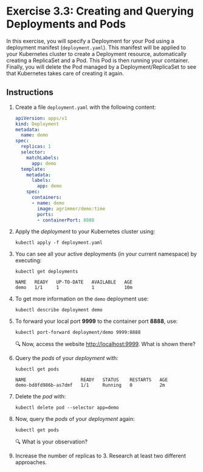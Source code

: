 # Exercise 3.3: Creating and Querying Deployments and Pods

In this exercise, you will specify a Deployment for your Pod using a deployment manifest (`deployment.yaml`). This manifest will be applied to your Kubernetes cluster to create a Deployment resource, automatically creating a ReplicaSet and a Pod. This Pod is then running your container. Finally, you will delete the Pod managed by a Deployment/ReplicaSet to see that Kubernetes takes care of creating it again.

## Instructions

1. Create a file `deployment.yaml` with the following content:

    ```yaml
    apiVersion: apps/v1
    kind: Deployment
    metadata:
      name: demo
    spec:
      replicas: 1
      selector:
        matchLabels:
          app: demo
      template:
        metadata:
          labels:
            app: demo
        spec:
          containers:
          - name: demo
            image: agrimmer/demo:time
            ports:
            - containerPort: 8888
    ```

1. Apply the *deployment* to your Kubernetes cluster using: 

    ```console
    kubectl apply -f deployment.yaml
    ```

1. You can see all your active deployments (in your current namespace) by executing:

    ```console
    kubectl get deployments
    ```

    ```source
    NAME   READY   UP-TO-DATE   AVAILABLE   AGE
    demo   1/1     1            1           10m
    ```

1. To get more information on the `demo` deployment use:

    ```console
    kubectl describe deployment demo
    ```

1. To forward your local port **9999** to the container port **8888**, use:

    ```console
    kubectl port-forward deployment/demo 9999:8888
    ```

    :mag: Now, access the website [http://localhost:9999](http://localhost:9999). What is shown there? 

1. Query the *pods* of your *deployment* with:
    
    ```console
    kubectl get pods
    ```

    ```source
    NAME                    READY   STATUS    RESTARTS   AGE
    demo-bd8fd986b-as7dmf   1/1     Running   0          2m
    ```

1. Delete the *pod* with:
    
    ```console
    kubectl delete pod --selector app=demo
    ```

1. Now, query the *pods* of your *deployment* again:
    
    ```console
    kubectl get pods
    ```

    :mag: What is your observation? 

1. Increase the number of replicas to 3. Research at least two different approaches.
